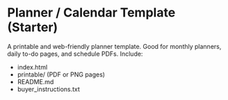 # Planner / Calendar Template (Starter)

A printable and web-friendly planner template. Good for monthly planners, daily to-do pages, and schedule PDFs.
Include:
- index.html
- printable/ (PDF or PNG pages)
- README.md
- buyer_instructions.txt
